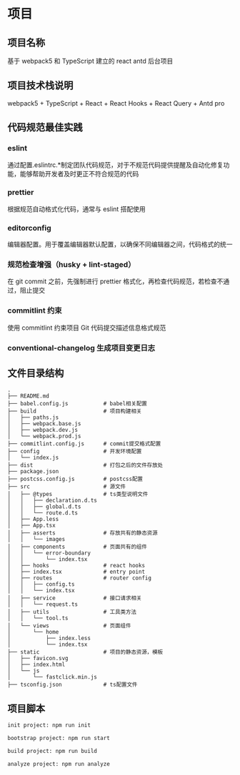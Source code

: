 # 项目

## 项目名称

基于 webpack5 和 TypeScript 建立的 react antd 后台项目

## 项目技术栈说明

webpack5 + TypeScript + React + React Hooks + React Query + Antd pro

## 代码规范最佳实践

### eslint

通过配置.eslintrc.\*制定团队代码规范，对于不规范代码提供提醒及自动化修复功能，能够帮助开发者及时更正不符合规范的代码

### prettier

根据规范自动格式化代码，通常与 eslint 搭配使用

### editorconfig

编辑器配置。用于覆盖编辑器默认配置，以确保不同编辑器之间，代码格式的统一

### 规范检查增强（husky + lint-staged）

在 git commit 之前，先强制进行 prettier 格式化，再检查代码规范，若检查不通过，阻止提交

### commitlint 约束

使用 commitlint 约束项目 Git 代码提交描述信息格式规范

### conventional-changelog 生成项目变更日志

## 文件目录结构

```
.
├── README.md
├── babel.config.js           # babel相关配置
├── build                     # 项目构建相关
│   ├── paths.js
│   ├── webpack.base.js
│   ├── webpack.dev.js
│   └── webpack.prod.js
├── commitlint.config.js      # commit提交格式配置
├── config                    # 开发环境配置
│   └── index.js
├── dist                      # 打包之后的文件存放处
├── package.json
├── postcss.config.js         # postcss配置
├── src                       # 源文件
│   ├── @types                # ts类型说明文件
│   │   ├── declaration.d.ts
│   │   ├── global.d.ts
│   │   └── route.d.ts
│   ├── App.less
│   ├── App.tsx
│   ├── asserts               # 存放共有的静态资源
│   │   └── images
│   ├── components            # 页面共有的组件
│   │   └── error-boundary
│   │       └── index.tsx
│   ├── hooks                 # react hooks
│   ├── index.tsx             # entry point
│   ├── routes                # router config
│   │   ├── config.ts
│   │   └── index.tsx
│   ├── service               # 接口请求相关
│   │   └── request.ts
│   ├── utils                 # 工具类方法
│   │   └── tool.ts
│   └── views                 # 页面组件
│       └── home
│           ├── index.less
│           └── index.tsx
├── static                    # 项目的静态资源，模板
│   ├── favicon.svg
│   ├── index.html
│   └── js
│       └── fastclick.min.js
├── tsconfig.json             # ts配置文件

```

## 项目脚本

```bash
init project: npm run init

bootstrap project: npm run start

build project: npm run build

analyze project: npm run analyze
```
